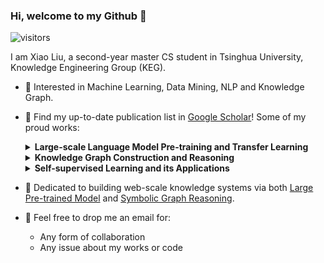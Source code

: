 ### Hi, welcome to my Github 👋

![visitors](https://visitor-badge.glitch.me/badge?page_id=xiao9905.xiao9905&left_color=green&right_color=red)

I am Xiao Liu, a second-year master CS student in Tsinghua University, Knowledge Engineering Group (KEG).

- 🔭 Interested in Machine Learning, Data Mining, NLP and Knowledge Graph.
- 🌱 Find my up-to-date publication list in [Google Scholar](https://scholar.google.com/citations?user=VKI8EhUAAAAJ)! Some of my proud works:
  
  <details><summary><b>Large-scale Language Model Pre-training and Transfer Learning</b></summary>
  
  * [P-tuning](https://github.com/THUDM/P-tuning) and [P-tuning v2](https://github.com/THUDM/P-tuning-v2): pioneer works on ***prompt tuning***
  * [GLM-130B](https://github.com/THUDM/GLM-130B): probably the best open-sourced LLM so far; an open bilingual (Enligsh & Chinese) pre-trained model with 130 billion parameters based on [GLM](https://github.com/THUDM/GLM); better than GPT-3 175B on LAMBADA and MMLU.
  
  </details>
  
  <details><summary><b>Knowledge Graph Construction and Reasoning</b></summary>
  
  * [SelfKG](https://github.com/THUDM/SelfKG): self-supervised alignment can be comparable to supervised ones, ***Best Paper Nominee*** in WWW 2022.
  * [kgTransformer](https://github.com/THUDM/kgTransformer): pre-training knowledge graph transformers for complex logical reasoning; an interesting use of Mixture-of-Experts (MoE).
  
  </details>
  
  <details><summary><b>Self-supervised Learning and its Applications</b></summary>
  
  * [Self-supervised Learning: Generative or Contrastive](https://arxiv.org/pdf/2006.08218.pdf): one of the most cited survey on self-supervised learning
  
  </details>
- 🤔 Dedicated to building web-scale knowledge systems via both [Large Pre-trained Model](https://github.com/THUDM/GLM-130B) and [Symbolic Graph Reasoning](https://github.com/THUDM/kgTransformer).
- 💬 Feel free to drop me an email for:
  * Any form of collaboration
  * Any issue about my works or code
